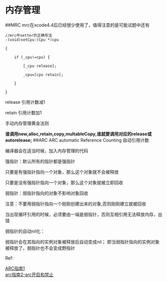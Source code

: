 # 内存管理

##MRC
mrc在xcode4.4后已经很少使用了，值得注意的是可能试题中还有  

```
//mrc中setter的正确写法
-(void)setCpu:(Cpu *)cpu

{

    if (_cpu!=cpu) {

        [_cpu release];

        _cpu=[cpu retain];

    }

}
```

release 引用计数减1  

retain 引用计数加1   

手动内存管理黄金法则

**谁调用new,alloc,retain,copy,multableCopy,谁就要调用对应的release或autorelease;**
##ARC
ARC automatic Reference Counting 自动引用计数

编译器会在适当时候，加入内存管理的代码

强指针：默认所有的指针都是强指针  

只要是有强指针指向一个对象，那么这个对象就不会被释放  

只要是没有强指针指向一个对象，那么这个对象就被立即回收  

弱指针：弱指针指向的对象不影响对象回收  

注意：不要用弱指针指向一个刚刚创建出来的对象,否则刚刚建立就被回收

当出现循环引用的时候，必须要由一端是弱指针，否则互相引用无法释放内存，出错

弱指针的自动nil化：  

弱指针会在其指向的实例对象被释放后自动变成nil；
即当弱指针指向的实例对象被释放了，弱指针也不会变成野指针

Ref:  

[ARC指南1](http://blog.csdn.net/q199109106q/article/details/8565017)  
[arc指南2-arc开启和禁止](http://blog.csdn.net/q199109106q/article/details/8565403)
